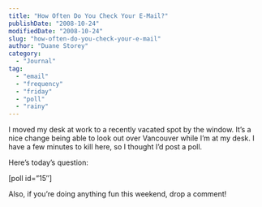 ```yaml
---
title: "How Often Do You Check Your E-Mail?"
publishDate: "2008-10-24"
modifiedDate: "2008-10-24"
slug: "how-often-do-you-check-your-e-mail"
author: "Duane Storey"
category:
  - "Journal"
tag:
  - "email"
  - "frequency"
  - "friday"
  - "poll"
  - "rainy"
---
```


I moved my desk at work to a recently vacated spot by the window. It’s a nice change being able to look out over Vancouver while I’m at my desk. I have a few minutes to kill here, so I thought I’d post a poll.

Here’s today’s question:

\[poll id=”15″\]

Also, if you’re doing anything fun this weekend, drop a comment!